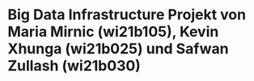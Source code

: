 # Big Data Infrastructure Projekt von Maria Mirnic (wi21b105), Kevin Xhunga (wi21b025) und Safwan Zullash (wi21b030)